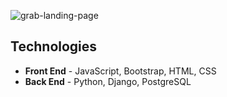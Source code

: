 ![grab-landing-page](/img/system.gif)

## Technologies

* **Front End** - JavaScript, Bootstrap, HTML, CSS
* **Back End** - Python, Django, PostgreSQL
